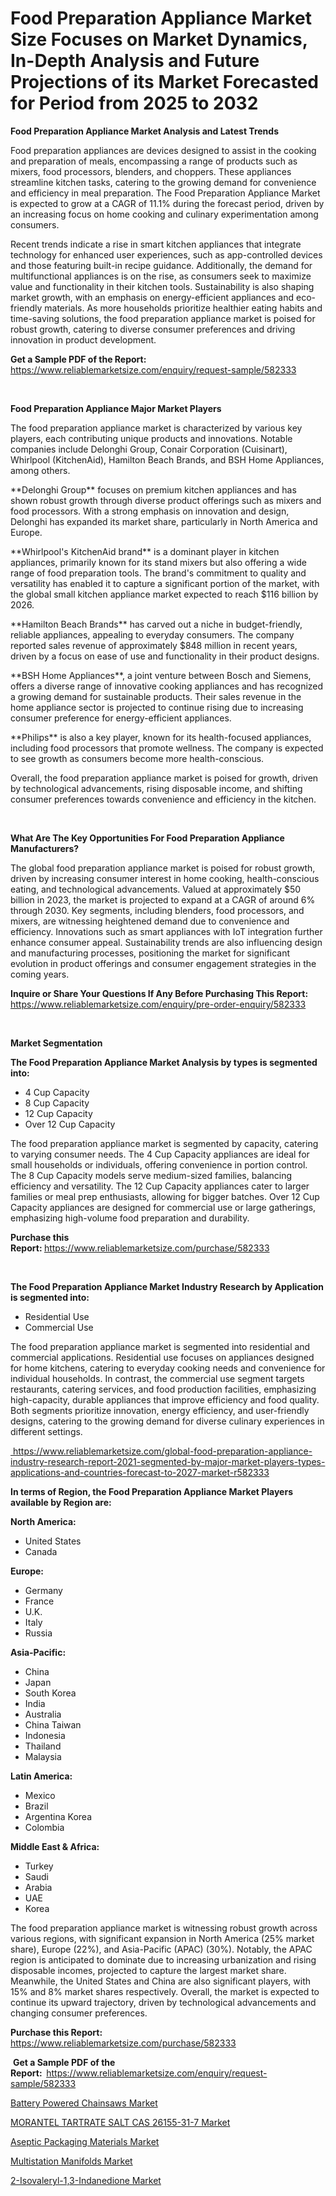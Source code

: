 <p><h1>Food Preparation Appliance Market Size Focuses on Market Dynamics, In-Depth Analysis and Future Projections of its Market Forecasted for Period from 2025 to 2032</h1></p><p><strong>Food Preparation Appliance Market Analysis and Latest Trends</strong></p>
<p><p>Food preparation appliances are devices designed to assist in the cooking and preparation of meals, encompassing a range of products such as mixers, food processors, blenders, and choppers. These appliances streamline kitchen tasks, catering to the growing demand for convenience and efficiency in meal preparation. The Food Preparation Appliance Market is expected to grow at a CAGR of 11.1% during the forecast period, driven by an increasing focus on home cooking and culinary experimentation among consumers.</p><p>Recent trends indicate a rise in smart kitchen appliances that integrate technology for enhanced user experiences, such as app-controlled devices and those featuring built-in recipe guidance. Additionally, the demand for multifunctional appliances is on the rise, as consumers seek to maximize value and functionality in their kitchen tools. Sustainability is also shaping market growth, with an emphasis on energy-efficient appliances and eco-friendly materials. As more households prioritize healthier eating habits and time-saving solutions, the food preparation appliance market is poised for robust growth, catering to diverse consumer preferences and driving innovation in product development.</p></p>
<p><strong>Get a Sample PDF of the Report:&nbsp;</strong> <a href="https://www.reliablemarketsize.com/enquiry/request-sample/582333?utm_campaign=1991&utm_medium=2&utm_source=Github&utm_content=ia&utm_term=23032025&utm_id=food-preparation-appliance">https://www.reliablemarketsize.com/enquiry/request-sample/582333</a></p>
<p>&nbsp;</p>
<p><strong>Food Preparation Appliance Major Market Players</strong></p>
<p><p>The food preparation appliance market is characterized by various key players, each contributing unique products and innovations. Notable companies include Delonghi Group, Conair Corporation (Cuisinart), Whirlpool (KitchenAid), Hamilton Beach Brands, and BSH Home Appliances, among others.</p><p>**Delonghi Group** focuses on premium kitchen appliances and has shown robust growth through diverse product offerings such as mixers and food processors. With a strong emphasis on innovation and design, Delonghi has expanded its market share, particularly in North America and Europe.</p><p>**Whirlpool's KitchenAid brand** is a dominant player in kitchen appliances, primarily known for its stand mixers but also offering a wide range of food preparation tools. The brand's commitment to quality and versatility has enabled it to capture a significant portion of the market, with the global small kitchen appliance market expected to reach $116 billion by 2026.</p><p>**Hamilton Beach Brands** has carved out a niche in budget-friendly, reliable appliances, appealing to everyday consumers. The company reported sales revenue of approximately $848 million in recent years, driven by a focus on ease of use and functionality in their product designs.</p><p>**BSH Home Appliances**, a joint venture between Bosch and Siemens, offers a diverse range of innovative cooking appliances and has recognized a growing demand for sustainable products. Their sales revenue in the home appliance sector is projected to continue rising due to increasing consumer preference for energy-efficient appliances.</p><p>**Philips** is also a key player, known for its health-focused appliances, including food processors that promote wellness. The company is expected to see growth as consumers become more health-conscious.</p><p>Overall, the food preparation appliance market is poised for growth, driven by technological advancements, rising disposable income, and shifting consumer preferences towards convenience and efficiency in the kitchen.</p></p>
<p>&nbsp;</p>
<p><strong>What Are The Key Opportunities For Food Preparation Appliance Manufacturers?</strong></p>
<p><p>The global food preparation appliance market is poised for robust growth, driven by increasing consumer interest in home cooking, health-conscious eating, and technological advancements. Valued at approximately $50 billion in 2023, the market is projected to expand at a CAGR of around 6% through 2030. Key segments, including blenders, food processors, and mixers, are witnessing heightened demand due to convenience and efficiency. Innovations such as smart appliances with IoT integration further enhance consumer appeal. Sustainability trends are also influencing design and manufacturing processes, positioning the market for significant evolution in product offerings and consumer engagement strategies in the coming years.</p></p>
<p><strong>Inquire or Share Your Questions If Any Before Purchasing This Report:</strong> <a href="https://www.reliablemarketsize.com/enquiry/pre-order-enquiry/582333?utm_campaign=1991&utm_medium=2&utm_source=Github&utm_content=ia&utm_term=23032025&utm_id=food-preparation-appliance">https://www.reliablemarketsize.com/enquiry/pre-order-enquiry/582333</a></p>
<p>&nbsp;</p>
<p><strong>Market Segmentation</strong></p>
<p><strong>The Food Preparation Appliance Market Analysis by types is segmented into:</strong></p>
<p><ul><li>4 Cup Capacity</li><li>8 Cup Capacity</li><li>12 Cup Capacity</li><li>Over 12 Cup Capacity</li></ul></p>
<p><p>The food preparation appliance market is segmented by capacity, catering to varying consumer needs. The 4 Cup Capacity appliances are ideal for small households or individuals, offering convenience in portion control. The 8 Cup Capacity models serve medium-sized families, balancing efficiency and versatility. The 12 Cup Capacity appliances cater to larger families or meal prep enthusiasts, allowing for bigger batches. Over 12 Cup Capacity appliances are designed for commercial use or large gatherings, emphasizing high-volume food preparation and durability.</p></p>
<p><strong>Purchase this Report:&nbsp;</strong><a href="https://www.reliablemarketsize.com/purchase/582333?utm_campaign=1991&utm_medium=2&utm_source=Github&utm_content=ia&utm_term=23032025&utm_id=food-preparation-appliance">https://www.reliablemarketsize.com/purchase/582333</a></p>
<p>&nbsp;</p>
<p><strong>The Food Preparation Appliance Market Industry Research by Application is segmented into:</strong></p>
<p><ul><li>Residential Use</li><li>Commercial Use</li></ul></p>
<p><p>The food preparation appliance market is segmented into residential and commercial applications. Residential use focuses on appliances designed for home kitchens, catering to everyday cooking needs and convenience for individual households. In contrast, the commercial use segment targets restaurants, catering services, and food production facilities, emphasizing high-capacity, durable appliances that improve efficiency and food quality. Both segments prioritize innovation, energy efficiency, and user-friendly designs, catering to the growing demand for diverse culinary experiences in different settings.</p></p>
<p><a href="https://www.reliablemarketsize.com/global-food-preparation-appliance-industry-research-report-2021-segmented-by-major-market-players-types-applications-and-countries-forecast-to-2027-market-r582333?utm_campaign=1991&utm_medium=2&utm_source=Github&utm_content=ia&utm_term=23032025&utm_id=food-preparation-appliance">&nbsp;https://www.reliablemarketsize.com/global-food-preparation-appliance-industry-research-report-2021-segmented-by-major-market-players-types-applications-and-countries-forecast-to-2027-market-r582333</a></p>
<p><strong>In terms of Region, the Food Preparation Appliance Market Players available by Region are:</strong></p>
<p>
    <p> <strong> North America: </strong>
        <ul>
            <li>United States</li>
            <li>Canada</li>
        </ul>
        </p> 
    <p> <strong> Europe: </strong>
        <ul>
            <li>Germany</li>
            <li>France</li>
            <li>U.K.</li>
            <li>Italy</li>
            <li>Russia</li>
        </ul>
        </p> 
    <p> <strong> Asia-Pacific: </strong>
        <ul>
            <li>China</li>
            <li>Japan</li>
            <li>South Korea</li>
            <li>India</li>
            <li>Australia</li>
            <li>China Taiwan</li>
            <li>Indonesia</li>
            <li>Thailand</li>
            <li>Malaysia</li>
        </ul>
        </p> 
    <p> <strong> Latin America: </strong>
        <ul>
            <li>Mexico</li>
            <li>Brazil</li>
            <li>Argentina Korea</li>
            <li>Colombia</li>
        </ul>
        </p> 
    <p> <strong> Middle East & Africa: </strong>
        <ul>
            <li>Turkey</li>
            <li>Saudi</li>
            <li>Arabia</li>
            <li>UAE</li>
            <li>Korea</li>
        </ul>
    </p>
    </p>
<p><p>The food preparation appliance market is witnessing robust growth across various regions, with significant expansion in North America (25% market share), Europe (22%), and Asia-Pacific (APAC) (30%). Notably, the APAC region is anticipated to dominate due to increasing urbanization and rising disposable incomes, projected to capture the largest market share. Meanwhile, the United States and China are also significant players, with 15% and 8% market shares respectively. Overall, the market is expected to continue its upward trajectory, driven by technological advancements and changing consumer preferences.</p></p>
<p><strong>Purchase this Report: </strong><a href="https://www.reliablemarketsize.com/purchase/582333?utm_campaign=1991&utm_medium=2&utm_source=Github&utm_content=ia&utm_term=23032025&utm_id=food-preparation-appliance">https://www.reliablemarketsize.com/purchase/582333</a></p>
<p>&nbsp;<strong>Get a Sample PDF of the Report:&nbsp;&nbsp;</strong><a href="https://www.reliablemarketsize.com/enquiry/request-sample/582333?utm_campaign=1991&utm_medium=2&utm_source=Github&utm_content=ia&utm_term=23032025&utm_id=food-preparation-appliance">https://www.reliablemarketsize.com/enquiry/request-sample/582333</a></p>
<p><strong></strong></p>
<p><p><a href="https://github.com/countpapajwp/Market-Research-Report-List-1/blob/main/battery-powered-chainsaws-market.md?utm_campaign=1991&utm_medium=2&utm_source=Github&utm_content=ia&utm_term=23032025&utm_id=food-preparation-appliance">Battery Powered Chainsaws Market</a></p><p><a href="https://github.com/YashRP12/Market-Research-Report-List-7/blob/main/morantel-tartrate-salt-cas-26155-31-7-market.md?utm_campaign=1991&utm_medium=2&utm_source=Github&utm_content=ia&utm_term=23032025&utm_id=food-preparation-appliance">MORANTEL TARTRATE SALT CAS 26155-31-7 Market</a></p><p><a href="https://github.com/haagarocapmj/Market-Research-Report-List-1/blob/main/aseptic-packaging-materials-market.md?utm_campaign=1991&utm_medium=2&utm_source=Github&utm_content=ia&utm_term=23032025&utm_id=food-preparation-appliance">Aseptic Packaging Materials Market</a></p><p><a href="https://github.com/fallalenoswG/Market-Research-Report-List-1/blob/main/multistation-manifolds-market.md?utm_campaign=1991&utm_medium=2&utm_source=Github&utm_content=ia&utm_term=23032025&utm_id=food-preparation-appliance">Multistation Manifolds Market</a></p><p><a href="https://github.com/gfellcincot4/Market-Research-Report-List-1/blob/main/2-isovaleryl-13-indanedione-market.md?utm_campaign=1991&utm_medium=2&utm_source=Github&utm_content=ia&utm_term=23032025&utm_id=food-preparation-appliance">2-Isovaleryl-1,3-Indanedione Market</a></p></p>